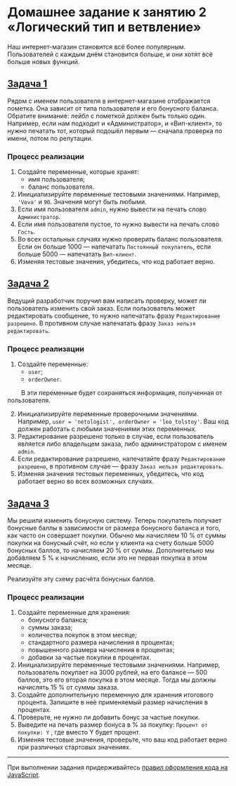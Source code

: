 # Домашнее задание к занятию 2 «Логический тип и ветвление»

Наш интернет-магазин становится всё более популярным. Пользователей с каждым днём становится больше, и они хотят всё больше новых функций.

## [Задача 1](./task-1.js)

Рядом с именем пользователя в интернет-магазине отображается пометка. Она зависит от типа пользователя и его бонусного баланса. Обратите внимание: лейбл с пометкой должен быть только один. Например, если нам подходит и «Администратор», и «Вип-клиент», то нужно печатать тот, который подошёл первым — сначала проверка по имени, потом по репутации.

### Процесс реализации

1. Создайте переменные, которые хранят:
   - имя пользователя;
   - баланс пользователя.
2. Инициализируйте переменные тестовыми значениями. Например, `'Vova'` и `90`. Значения могут быть любыми.
3. Если имя пользователя `admin`, нужно вывести на печать слово `Администратор`.
4. Если имя пользователя пустое, то нужно вывести на печать слово `Гость`.
5. Во всех остальных случаях нужно проверить баланс пользователя. Если он больше 1000 — напечатать `Постоянный покупатель`, если больше 5000 — напечатать `Вип-клиент`.
6. Изменяя тестовые значения, убедитесь, что код работает верно.

## [Задача 2](./task-2.js)

Ведущий разработчик поручил вам написать проверку, может ли пользователь изменить свой заказ. Если пользователь может редактировать сообщение, то нужно напечатать фразу `Редактирование разрешено`. В противном случае напечатать фразу `Заказ нельзя редактировать`.

### Процесс реализации

1. Создайте переменные:
   - `user`;
   - `orderOwner`.

&nbsp;&nbsp;&nbsp;&nbsp;&nbsp;&nbsp;&nbsp; В эти переменные будет сохраняться информация, полученная от пользователя.

2. Инициализируйте переменные проверочными значениями. Например, `user = 'netologist', orderOwner = 'leo_tolstoy'`. Ваш код должен работать с любыми значениями этих переменных.
3. Редактирование разрешено только в случае, если пользователь является либо владельцем заказа, либо администратором с именем `admin`.
4. Если редактирование разрешено, напечатайте фразу `Редактирование разрешено`, в противном случае — фразу `Заказ нельзя редактировать`.
5. Изменяя значения тестовых переменных, убедитесь, что код работает верно во всех возможных случаях.

## [Задача 3](./task-3.js)

Мы решили изменить бонусную систему. Теперь покупатель получает бонусные баллы в зависимости от размера бонусного баланса и того, как часто он совершает покупки. Обычно мы начисляем 10 % от суммы покупки на бонусный счёт, но если у клиента на счету больше 5000 бонусных баллов, то начисляем 20 % от суммы. Дополнительно мы добавляем 5 % к начислению, если это не первая покупка в этом месяце.

Реализуйте эту схему расчёта бонусных баллов.

### Процесс реализации

1. Создайте переменные для хранения:
   - бонусного баланса;
   - суммы заказа;
   - количества покупок в этом месяце;
   - стандартного размера начисления в процентах;
   - повышенного размера начисления в процентах;
   - добавки за частые покупки в процентах.
2. Инициализируйте переменные тестовыми значениями. Например, пользователь покупает на 3000 рублей, на его балансе — 500 баллов, это его вторая покупка в этом месяце. Тогда мы должны начислять 15 % от суммы заказа.
3. Создайте дополнительную переменную для хранения итогового процента. Запишите в неё применяемый размер начисления в процентах.
4. Проверьте, не нужно ли добавить бонус за частые покупки.
5. Выведите на печать размер бонуса в % за покупку: `Процент от покупки: Y` , где вместо Y будет процент.
6. Изменяя тестовые значения, проверьте, что ваш код работает верно при различных стартовых значениях.

---

При выполнении задания придерживайтесь [правил оформления кода на JavaScript]([/codestyle.md](https://github.com/netology-code/pb-homeworks/blob/master/codestyle.md)).